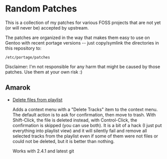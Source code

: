 Random Patches
==============

This is a collection of my patches for various FOSS projects that are not yet (or will never be)
accepted by upstream.

The patches are organized in the way that makes them easy to use on Gentoo with recent portage
versions -- just copy/symlink the directories in this repository to:

    /etc/portage/patches


Disclaimer:
I'm not responsible for any harm that might be caused by those patches.  Use them at your own risk :)


Amarok
------

*   [Delete files from playlist](https://bugs.kde.org/show_bug.cgi?id=170999)
    
    Adds a context menu with a "Delete Tracks" item to the context menu.  The default action is to
    ask for confirmation, then move to trash.  With Shift-Click, the file is deleted instead, with
    Control-Click, the confirmation is skipped (you can use both).  It is a bit of a hack (I just
    put everything into playlist view) and it will silently fail and remove all selected tracks from
    the playlist even if some of them were not files or could not be deleted, but it is better than
    nothing.
    
    Works with 2.4.1 and latest git

